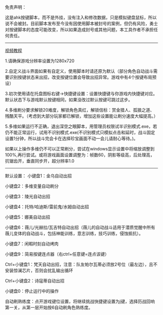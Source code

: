 
免责声明：

这是ahk按键脚本，而不是外挂，没有注入和修改数据，只是模拟键盘鼠标，所以说不会被封。目前脚本发布至今没有因使用脚本被封号的案例，但仍有风险，勇士对按键脚本的态度可能改变，所以如果造成封号或其他问题，本工具作者不承担任何责任。

---

[视频教程](https://www.bilibili.com/video/BV1ZxxmeDEdn/)



1.请确保游戏分辨率设置为1280x720

2.自定义战斗界面如果有自定义，使用脚本时请还原为默认（部分角色自动战斗需要识别按键状态来出招，改变按键位置会导致出招异常。游戏中有4个按键布局预设）

3.初次使用请在托盘图标右键→快捷键设置：设置快捷键与你游戏内快捷键对应。默认状态下与游戏默认按键相同，如果没改过默认按键可跳过这步。

4.多维刷分要求解锁20难度，解锁角色真红，解锁信标：赏金猎人、孤狼之道、残酷天平。（考虑到大部分玩家都已解锁，增加这些设置能让刷分速度大幅提高。）

5.多维如果运行不正确，退出深空之眼脚本，用管理员权限试半识别模式.exe，若仍不能正常运行，试用不识别模式.exe(不识别模式只模拟点击和延时，战斗固定设置1分钟，所以战斗完会卡在选择珍宝画面不动一会儿请耐心等待。)。

如果以上操作多维仍不可以正常刷分，尝试在windows显示设置中将缩放调整到100%,再行尝试。或将游戏画面设置调整为：帧数60，阴影等级高，后处理高，抗锯齿开，垂直同步开，超分辨率1.0

---
默认设置：
小键盘1：金乌自动出招

小键盘2：多维变量自动刷分

小键盘3：陵光自动出招

小键盘4：托特/哈迪斯/雷前鬼/水姆自动出招

小键盘5：娜美自动出招

小键盘6：薇儿/光赫拉/瓦吉特自动出招（薇儿的自动战斗适用于潜质觉醒中所有薇儿变体的自动战斗，包括神能训练，意志训练，技巧训练，侵蚀抵抗）。

小键盘7：闲暇时刻自动烤肉

小键盘9：简易按键连点器（右ctrl+任意键=连点该键）

Ctrl+小键盘1：梵天自动出招，注意：队友帕尔瓦蒂必须放2号位（最左边），且不安装惊澜芯片，否则会扰乱输出循环

Ctrl+小键盘2：诗寇蒂自动出招

小键盘0：停止运行中的操作

自动刷熟练度：点开游戏键位设置，将继续挑战快捷键设置为j键，选择历战回响第一关，从第一层开始按6自动刷角色熟练度。
